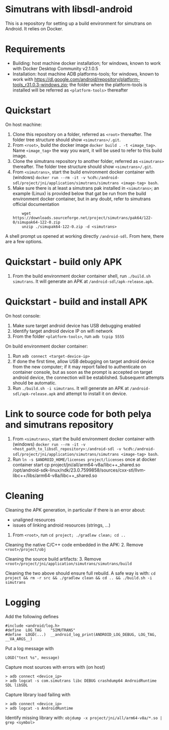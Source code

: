 # Simutrans with libsdl-android

This is a repository for setting up a build environment for simutrans on Android. It relies on Docker.


# Requirements

* Building: host machine docker installation; for windows, known to work with Docker Desktop Community v2.1.0.5
* Installation: host machine ADB platforms-tools; for windows, known to work with https://dl.google.com/android/repository/platform-tools_r31.0.3-windows.zip; the folder where the platform-tools is installed will be referred as ```<platform-tools>``` thereafter

# Quickstart

On host machine:
 1. Clone this repository on a folder, referred as ```<root>``` thereafter. The folder tree structure should show ```<simutrans>/.git```.
 2. From ```<root>```, build the docker image ```docker build . -t <image_tag>```. Name ```<image_tag>``` the way you want, it will be used to refer to this build image.
 3. Clone the simutrans repository to another folder, referred as ```<simutrans>``` thereafter. The folder tree structure should show ```<simutrans>/.git```.
 4. From ```<simutrans>```, start the build environment docker container with (windows) ```docker run --rm -it -v %cd%:/android-sdl/project/jni/application/simutrans/simutrans <image-tag> bash```. 
 5. Make sure there is at least a simutrans pak installed in ```<simutrans>```; an example (Linux) is provided below that gat be run from the build environment docker container, but in any doubt, refer to simutrans official documentation
    ```
        wget https://downloads.sourceforge.net/project/simutrans/pak64/122-0/simupak64-122-0.zip
        unzip ./simupak64-122-0.zip -d <simutrans>
    ```

A shell prompt us opened at working directly ```/android-sdl```. From here, there are a few options.

# Quickstart - build only APK

 1. From the build environment docker container shell, run ```./build.sh simutrans```. It will generate an APK at ```/android-sdl/apk-release.apk```.

# Quickstart - build and install APK

On host console:
 1. Make sure target android device has USB debugging enabled
 2. Identify target android device IP on wifi network
 3. From the folder ```<platform-tools>```, run ```adb tcpip 5555```

On build environment docker container:
 1. Run ```adb connect <target-device-ip>```
 2. If done the first time, allow USB debugging on target android device from the new computer; if it may report failed to authenticate on container console, but as soon as the prompt is accepted on target android device, the connection will be established. Subsequent attempts should be automatic.
 3. Run ```./build.sh -i simutrans```. It will generate an APK at ```/android-sdl/apk-release.apk``` and attempt to install it on device.

# Link to source code for both pelya and simutrans repository

 1. From ```<simutrans>```, start the build environment docker container with (windows) ```docker run --rm -it -v <host_path_to_libsdl_repository>:/android-sdl -v %cd%:/android-sdl/project/jni/application/simutrans/simutrans <image-tag> bash```. 
 2. Run ```ln -s $ANDROID_HOME/licenses project/licenses``` once at docker container start
cp project/jni/all/arm64-v8a/libc++_shared.so /opt/android-sdk-linux/ndk/23.0.7599858/sources/cxx-stl/llvm-libc++/libs/arm64-v8a/libc++_shared.so

# Cleaning

Cleaning the APK generation, in particular if there is an error about:
* unaligned resources
* issues of linking android resources (strings, ...)
 1. From ```<root>```, run ```cd project; ./gradlew clean; cd ..```

Cleaning the native C/C++ code embedded in the APK:
 2. Remove ```<root>/project/obj```

Cleaning the source build artifacts:
 3. Remove ```<root>/project/jni/application/simutrans/simutrans/build```

Cleaning the two above should ensure full rebuild. A safe way is with:
```cd project && rm -r src && ./gradlew clean && cd .. && ./build.sh -i simutrans```

# Logging

Add the following defines
```
#include <android/log.h>
#define  LOG_TAG    "SIMUTRANS"
#define  LOGD(...)  __android_log_print(ANDROID_LOG_DEBUG, LOG_TAG, __VA_ARGS__)
```

Put a log message with
```
LOGD("text %s", message)
```

Capture most sources with errors with (on host)
```
> adb connect <device_ip>
> adb logcat -s com.simutrans libc DEBUG crashdump64 AndroidRuntime SDL libSDL
```

Capture library load failing with
```
> adb connect <device_ip>
> adb logcat -s AndroidRuntime
```

Identify missing library with:
```objdump -x project/jni/all/arm64-v8a/*.so | grep <symbol>```